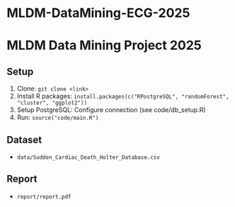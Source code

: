 # MLDM-DataMining-ECG-2025
# MLDM Data Mining Project 2025
## Setup
1. Clone: `git clone <link>`
2. Install R packages: `install.packages(c("RPostgreSQL", "randomForest", "cluster", "ggplot2"))`
3. Setup PostgreSQL: Configure connection (see code/db_setup.R)
4. Run: `source("code/main.R")`
## Dataset
- `data/Sudden_Cardiac_Death_Holter_Database.csv`
## Report
- `report/report.pdf`
